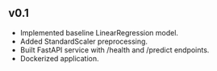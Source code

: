 ## v0.1
- Implemented baseline LinearRegression model.
- Added StandardScaler preprocessing.
- Built FastAPI service with /health and /predict endpoints.
- Dockerized application.
